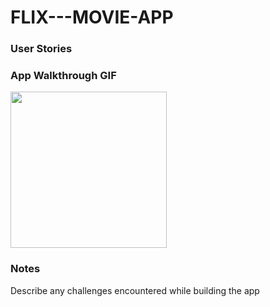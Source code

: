 # FLIX---MOVIE-APP

### User Stories
### App Walkthrough GIF

<img src="http://g.recordit.co/JXdrQcRZMJ.gif" width=250><br>

### Notes
Describe any challenges encountered while building the app
